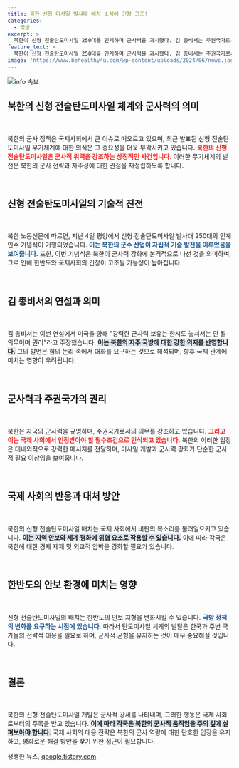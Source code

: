 ```yaml
---
title: 북한 신형 미사일 발사대 배치 소식에 긴장 고조!
categories:
  - 국방
excerpt: >
  북한이 신형 전술탄도미사일 250대를 인계하며 군사력을 과시했다. 김 총비서는 주권국가로서 군사력은 결코 양보할 수 없다며 미국과의 대결 의지를 천명했다. 클릭해서 더 알아보세요!
feature_text: >
  북한이 신형 전술탄도미사일 250대를 인계하며 군사력을 과시했다. 김 총비서는 주권국가로서 군사력은 결코 양보할 수 없다며 미국과의 대결 의지를 천명했다. 클릭해서 더 알아보세요!
image: 'https://www.behealthy4u.com/wp-content/uploads/2024/06/news.jpg'
---
```


<p><img src="https://www.behealthy4u.com/wp-content/uploads/2024/06/news.jpg" alt="info 속보" /></p>

<h2 data-ke-size="size26">북한의 신형 전술탄도미사일 체계와 군사력의 의미</h2>

<p data-ke-size="size16">&nbsp;</p>

<p>북한의 군사 정책은 국제사회에서 큰 이슈로 떠오르고 있으며, 최근 발표된 신형 전술탄도미사일 무기체계에 대한 의식은 그 중요성을 더욱 부각시키고 있습니다. <b><span style="color: #ee2323;">북한의 신형 전술탄도미사일은 군사적 위력을 강조하는 상징적인 사건입니다.</span></b> 이러한 무기체계의 발전은 북한의 군사 전략과 자주성에 대한 관점을 재정립하도록 합니다.</p>

<p data-ke-size="size16">&nbsp;</p>

<h2 data-ke-size="size26">신형 전술탄도미사일의 기술적 진전</h2>

<p data-ke-size="size16">&nbsp;</p>

<p>북한 노동신문에 따르면, 지난 4일 평양에서 신형 전술탄도미사일 발사대 250대의 인계인수 기념식이 거행되었습니다. <b><span style="color: #1a5490;">이는 북한의 군수 산업이 자립적 기술 발전을 이루었음을 보여줍니다.</span></b> 또한, 이번 기념식은 북한이 군사력 강화에 본격적으로 나선 것을 의미하며, 그로 인해 한반도와 국제사회의 긴장이 고조될 가능성이 높아집니다.</p>

<p data-ke-size="size16">&nbsp;</p>

<h2 data-ke-size="size26">김 총비서의 연설과 의미</h2>

<p data-ke-size="size16">&nbsp;</p>

<p>김 총비서는 이번 연설에서 미국을 향해 "강력한 군사력 보유는 한시도 놓쳐서는 안 될 의무이며 권리"라고 주장했습니다. <b><span style="background-color: #21538527;">이는 북한의 자주 국방에 대한 강한 의지를 반영합니다.</span></b> 그의 발언은 힘의 논리 속에서 대화를 요구하는 것으로 해석되며, 향후 국제 관계에 미치는 영향이 우려됩니다.</p>

<p data-ke-size="size16">&nbsp;</p>

<h2 data-ke-size="size26">군사력과 주권국가의 권리</h2>

<p data-ke-size="size16">&nbsp;</p>

<p>북한은 자국의 군사력을 규명하며, 주권국가로서의 의무를 강조하고 있습니다. <b><span style="color: #ee2323;">그리고 이는 국제 사회에서 인정받아야 할 필수조건으로 인식되고 있습니다.</span></b> 북한의 이러한 입장은 대내외적으로 강력한 메시지를 전달하며, 미사일 개발과 군사력 강화가 단순한 군사적 필요 이상임을 보여줍니다.</p>

<p data-ke-size="size16">&nbsp;</p>

<h2 data-ke-size="size26">국제 사회의 반응과 대처 방안</h2>

<p data-ke-size="size16">&nbsp;</p>

<p>북한의 신형 전술탄도미사일 배치는 국제 사회에서 비판의 목소리를 불러일으키고 있습니다. <b><span style="background-color: #21538527;">이는 지역 안보와 세계 평화에 위협 요소로 작용할 수 있습니다.</span></b> 이에 따라 각국은 북한에 대한 경제 제재 및 외교적 압박을 강화할 필요가 있습니다.</p>

<p data-ke-size="size16">&nbsp;</p>

<h2 data-ke-size="size26">한반도의 안보 환경에 미치는 영향</h2>

<p data-ke-size="size16">&nbsp;</p>

<p>신형 전술탄도미사일의 배치는 한반도의 안보 지형을 변화시킬 수 있습니다. <b><span style="color: #1a5490;">국방 정책의 변화를 요구하는 시점에 있습니다.</span></b> 따라서 탄도미사일 체계의 발달은 한국과 주변 국가들의 전략적 대응을 필요로 하며, 군사적 균형을 유지하는 것이 매우 중요해질 것입니다.</p>

<p data-ke-size="size16">&nbsp;</p>

<h2 data-ke-size="size26">결론</h2>

<p data-ke-size="size16">&nbsp;</p>

<p>북한의 신형 전술탄도미사일 개발은 군사적 강세를 나타내며, 그러한 행동은 국제 사회로부터의 주목을 받고 있습니다. <b><span style="background-color: #21538527;">이에 따라 각국은 북한의 군사적 움직임을 주의 깊게 살펴보아야 합니다.</span></b> 국제 사회의 대응 전략은 북한의 군사 역량에 대한 단호한 입장을 유지하고, 평화로운 해결 방안을 찾기 위한 접근이 필요합니다.</p>
생생한 뉴스, <a href="https://qoogle.tistory.com" rel="dofollow">qoogle.tistory.com</a>


